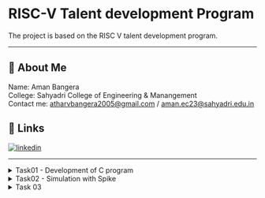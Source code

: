 # RISC-V Talent development Program

The project is based on the RISC V talent development program.
***
## 🚀 About Me 

Name: Aman Bangera <br>
College: Sahyadri College of Engineering & Manangement<br>
Contact me: atharvbangera2005@gmail.com / aman.ec23@sahyadri.edu.in<br>

## 🔗 Links
[![linkedin](https://img.shields.io/badge/linkedin-0A66C2?style=for-the-badge&logo=linkedin&logoColor=white)](https://www.linkedin.com/in/amanbangera?utm_source=share&utm_campaign=share_via&utm_content=profile&utm_medium=android_app)


---
<details>
  <summary>Task01 - Development of C program</summary>

---
### Step01: Fire up the terminal 
```bash
vsduser@vsduser-VirtualBox:~$
```

---

### Step02: change the directory to home
```bash
cd
```

---

### Step03: open leafpad  
```bash
leafpad sum1ton.c &
```

---

### Step04: Write the code
```c
#include<stdio.h>
int main(){
    int sum = 0, n = 100, i;
    for(i=0; i<=n; i++){
        sum+=i;
        printf("The sum from 1 to 100: %d \n", sum);
    }
    return 0;
}
```

---

### Step05: Save the file and run the following prompt in terminal to compile the program 
```bash
gcc sum1ton.c
```

---

### Step05: run the program
```bash
./a.out
```
![run](https://github.com/amanbangeraa/samsung-riscv/blob/main/Task01/01-output.png?raw=true)

---

### Step07: Compile the program in Assembly
```bash
riscv64-unknown-elf-gcc -O1 -mabi=lp64 -march=rv6 4i-o sum1ton.o sum1ton.c
```
![assembly](https://github.com/amanbangeraa/samsung-riscv/blob/main/Task01/04-assembydump.png?raw=true)


---

### Step08: disassemble the sum1ton.o object file for the RISC-V 64-bit architecture, displaying its assembly instructions
```bash
riscv64-unknown-elf-objdump -d sum1ton.o
```

---

### Step09: disassemble the sum1ton.o object file for the RISC-V 64-bit architecture, enable easy scrolling
```bash
riscv64-unknown-elf-objdump -d sum1ton.o | less
```
![step09](https://github.com/amanbangeraa/samsung-riscv/blob/main/Task01/05-assemblydumpless.png?raw=true)


---

### Step10: Search for the main section
![obj2](https://github.com/amanbangeraa/samsung-riscv/blob/main/Task01/06-searchmain.png?raw=true)


---

### Step10: observe the begining and final bit and count the number of instructions executed using a programmable calculator and verify with the code
![obj2](https://github.com/amanbangeraa/samsung-riscv/blob/main/Task01/08-bitcalculation2.png?raw=true)

### Step 12: Compare the results with optimizations (-Ofast)
```bash
riscv64-unknown-elf-gcc -Ofast -mabi=lp64 -march=rv6 4i-o sum1ton.o sum1ton.c
```

Once you have the optimized object file, disassemble it again:
```bash
riscv64-unknown-elf-objdump -d sum1ton.o | less
```
Then, perform the same search for main and instruction count calculations to compare with the non-optimized version.

</details>
<details>
  <summary>Task02 - Simulation with Spike</summary>
  <hr>
SPIKE is a simulator for the RISC-V architecture, allowing you to test and debug RISC-V programs without needing real hardware. It simulates a RISC-V processor and cache, and can run programs or even a Linux kernel. 

PK (Proxy Kernel) is a lightweight environment that helps run statically-linked RISC-V programs, acting like a simple operating system.

Test SPIKE through running a sample program (e.g. sum1ton.c) using both the gcc compiler and the RISC-V compiler. Confirm the two compilers produced the same output in executing the program on the simulator. 
  ### Step01: Compile and run the program
  ```bash
  cat sum1ton.c
  ```

  ```bash
  gcc sum1ton.c
  ```

  ```bash
  ./a.out
  ```
  ![c compilation](https://github.com/amanbangeraa/samsung-riscv/blob/main/Task02/00-cCompilation.png?raw=true)
  
  ---
  ### Step02: Compile with Optimization Level -O1
  ```bash
  riscv64-unknown-elf-gcc -O1 -mabi=lp64 -march=rv64i -o sum1ton.o sum1ton.c
  ```
  ![o1](https://github.com/amanbangeraa/samsung-riscv/blob/main/Task02/01-O1compilation.png?raw=true)
  ---
  
  ### Step03: Generate an Object Dump
  ```bash
  riscv64-unknown-elf-objdump -d sum1ton.o | less
  ```
  
  ---
  ### Step04: Run the Program with the SPIKE Debugger
  ```bash
  spike -d pk sum1ton.o
  ```
  ![spike](https://github.com/amanbangeraa/samsung-riscv/blob/main/Task02/02-o1spike%20compilation.png?raw=true)
  ---

  ### Step05: Compile with Optimization Level -Ofast
  ```bash
  riscv64-unknown-elf-gcc -Ofast -mabi=lp64 -march=rv64i -o sum1ton.o sum1ton.c
  riscv64-unknown-elf-objdump -d sum1ton.o | less
  ```
  ![](https://github.com/amanbangeraa/samsung-riscv/blob/main/Task02/03-ofast.png?raw=true)
  ---
  ### Step06: Run the Program with the SPIKE Debugger
  ```bash
  spike -d pk sum1ton.o
  ```
  ![](https://github.com/amanbangeraa/samsung-riscv/blob/main/Task02/04-spikecompilation.png?raw=true)
  ### Step07: Compare Outputs
  O1 debug using Spike
  ![](https://github.com/amanbangeraa/samsung-riscv/blob/main/Task02/02-o1spike%20compilation.png?raw=true)
  ---
  Ofast debug using Spike
  ![](https://github.com/amanbangeraa/samsung-riscv/blob/main/Task02/04-spikecompilation.png?raw=true)
  Compare Outputs
  Once both versions (-O1 and -Ofast) have been compiled and run, compare the outputs from both compilers. You should check:
  
  Whether the outputs match between the GCC and RISC-V compiler.
  Any differences in the assembly code or execution behavior due to optimization.

</details>

<details>
  <summary> Task 03 </summary>
    
  ## 15 Unique RISC-V Instructions and their 32-bit Encodings:
  
## RISC-V Instructions and their Encodings

**addi sp, sp, -16** 
- Type: I-Type
- Encoding: 0010011 00000 00000 00000 1111111111110000

**sd ra, 8(sp)** 
- Type: S-Type
- Encoding: 0100011 00000 00100 11111 00000 000000001000

**li a5, 100** 
- Type: I-Type
- Encoding: 0010011 00000 00000 00101 0000000001100100

**addiw a5, a5, -1** 
- Type: I-Type
- Encoding: 1010011 00101 00000 00101 1111111111111111

**bnez a5, 10160** 
- Type: B-Type
- Encoding: 1100011 00101 00000 00000 0000000000001010

**lui a2, 0x1** 
- Type: U-Type
- Encoding: 0110111 00010 0000000000000000000000001

**addi a2, a2, 954** 
- Type: I-Type
- Encoding: 0010011 00010 00000 00010 0000001110111010

**li a1, 100** 
- Type: I-Type
- Encoding: 0010011 00000 00000 00001 0000000001100100

**lui a0, 0x1c** 
- Type: U-Type
- Encoding: 0110111 00000 000000000000000000011100

**addi a0, a0, 160** 
- Type: I-Type
- Encoding: 0010011 00000 00000 00000 0000000010100000

**jal ra, 1031c** 
- Type: J-Type
- Encoding: 1101111 00000 000000000000000000000000011111001100

**li a0, 0** 
- Type: I-Type
- Encoding: 0010011 00000 00000 00000 0000000000000000

**ld ra, 8(sp)** 
- Type: S-Type
- Encoding: 0100011 00000 00100 11111 00000 000000001000

**addi sp, sp, 16** 
- Type: I-Type
- Encoding: 0010011 00000 00000 00000 0000000000010000

**ret** 
- Type: R-Type
- Encoding: 1100111 00000 00000 00000 00000 1110011

</details>
